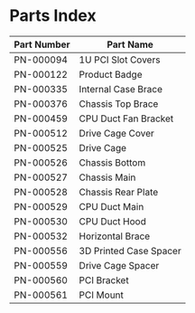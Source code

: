 # Parts Index

| Part Number | Part Name                   |
|-------------|-----------------------------|
| PN-000094   | 1U PCI Slot Covers          |
| PN-000122   | Product Badge               |
| PN-000335   | Internal Case Brace         |
| PN-000376   | Chassis Top Brace           |
| PN-000459   | CPU Duct Fan Bracket        |
| PN-000512   | Drive Cage Cover            |
| PN-000525   | Drive Cage                  |
| PN-000526   | Chassis Bottom              |
| PN-000527   | Chassis Main                |
| PN-000528   | Chassis Rear Plate          |
| PN-000529   | CPU Duct Main               |
| PN-000530   | CPU Duct Hood               |
| PN-000532   | Horizontal Brace            |
| PN-000556   | 3D Printed Case Spacer      |
| PN-000559   | Drive Cage Spacer           |
| PN-000560   | PCI Bracket                 |
| PN-000561   | PCI Mount                   |
